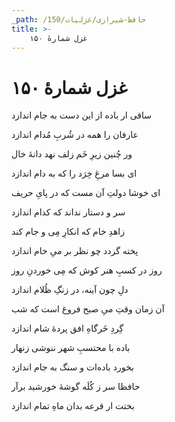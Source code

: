```yaml
---
_path: /حافظ-شیرازی/غزلیات/150
title: >-
    غزل شمارهٔ ۱۵۰
---
```

# غزل شمارهٔ ۱۵۰

<div class="b" id="bn1"><div class="m1"><p>ساقی ار باده از این دست به جام اندازد</p></div>
<div class="m2"><p>عارفان را همه در شُربِ مُدام اندازد</p></div></div>
<div class="b" id="bn2"><div class="m1"><p>ور چُنین زیرِ خَم زلف نهد دانهٔ خال</p></div>
<div class="m2"><p>ای بسا مرغِ خِرَد را که به دام اندازد</p></div></div>
<div class="b" id="bn3"><div class="m1"><p>ای خوشا دولتِ آن مست که در پایِ حریف</p></div>
<div class="m2"><p>سر و دستار نداند که کدام اندازد</p></div></div>
<div class="b" id="bn4"><div class="m1"><p>زاهدِ خام که انکارِ مِی و جام کند</p></div>
<div class="m2"><p>پخته گردد چو نظر بر میِ خام اندازد</p></div></div>
<div class="b" id="bn5"><div class="m1"><p>روز در کسبِ هنر کوش که مِی خوردنِ روز</p></div>
<div class="m2"><p>دلِ چون آینه، در زنگِ ظُلام اندازد</p></div></div>
<div class="b" id="bn6"><div class="m1"><p>آن زمان وقتِ میِ صبح فروغ است که شب</p></div>
<div class="m2"><p>گِردِ خَرگاهِ افق پردهٔ شام اندازد</p></div></div>
<div class="b" id="bn7"><div class="m1"><p>باده با محتسبِ شهر ننوشی زنهار</p></div>
<div class="m2"><p>بخورد باده‌ات و سنگ به جام اندازد</p></div></div>
<div class="b" id="bn8"><div class="m1"><p>حافظا سر ز کُلَه گوشهٔ خورشید برآر</p></div>
<div class="m2"><p>بختت ار قرعه بدان ماهِ تمام اندازد</p></div></div>
